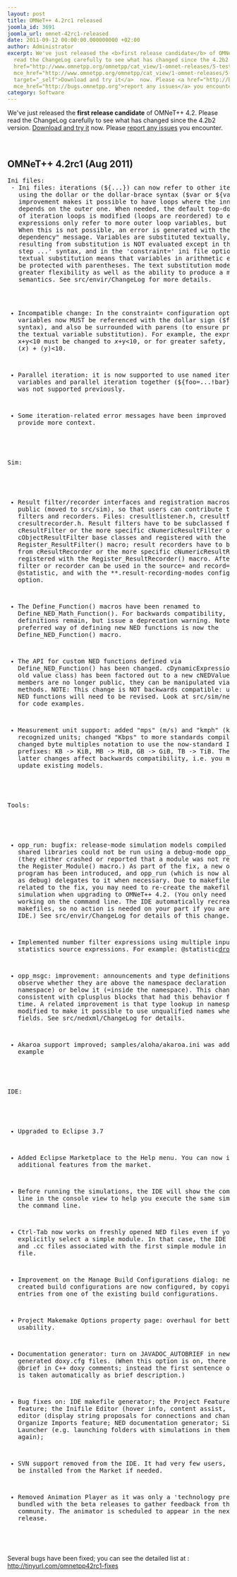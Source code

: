 ```yaml
---
layout: post
title: OMNeT++ 4.2rc1 released
joomla_id: 3691
joomla_url: omnet-42rc1-released
date: 2011-09-12 00:00:00.000000000 +02:00
author: Administrator
excerpt: We've just released the <b>first release candidate</b> of OMNeT++ 4.2. Please
  read the ChangeLog carefully to see what has changed since the 4.2b2 version. <a
  href="http://www.omnetpp.org/omnetpp/cat_view/1-omnet-releases/5-test-versions"
  mce_href="http://www.omnetpp.org/omnetpp/cat_view/1-omnet-releases/5-test-versions"
  target="_self">Download and try it</a>  now. Please <a href="http://bugs.omnetpp.org"
  mce_href="http://bugs.omnetpp.org">report any issues</a> you encounter.
category: Software
---
```

We've just released the <b>first release candidate</b> of OMNeT++ 4.2. Please read the ChangeLog carefully to see what has changed since the 4.2b2 version. <a href="http://www.omnetpp.org/omnetpp/cat_view/1-omnet-releases/5-test-versions" mce_href="http://www.omnetpp.org/omnetpp/cat_view/1-omnet-releases/5-test-versions" target="_self">Download and try it</a>  now. Please <a href="http://bugs.omnetpp.org" mce_href="http://bugs.omnetpp.org">report any issues</a> you encounter.

<br />

<h2>OMNeT++ 4.2rc1 (Aug 2011)</h2>
<pre>Ini files:
 - Ini files: iterations (${...}) can now refer to other iteration variables,
   using the dollar or the dollar-brace syntax ($var or ${var}). This
   improvement makes it possible to have loops where the inner iteration range
   depends on the outer one. When needed, the default top-down nesting order
   of iteration loops is modified (loops are reordered) to ensure that
   expressions only refer to more outer loop variables, but not to inner ones.
   When this is not possible, an error is generated with the "circular
   dependency" message. Variables are substituted textually, and the text
   resulting from substitution is NOT evaluated except in the 'from..to
   step ...' syntax, and in the 'constraint=' ini file option. CAUTION:
   textual substitution means that variables in arithmetic expressions should
   be protected with parentheses. The text substitution model was chosen for
   greater flexibility as well as the ability to produce a more consistent
   semantics. See src/envir/ChangeLog for more details.

 - Incompatible change: In the constraint= configuration option, variables now
   MUST be referenced with the dollar sign ($foo or ${foo} syntax), and also
   be surrounded with parens (to ensure precedence after the textual variable
   substitution). For example, the expression x+y&lt;10 must be changed to
   $x+$y&lt;10, or for greater safety, to ($x)+($y)&lt;10.

 - Parallel iteration: it is now supported to use named iteration
   variables and parallel iteration together (${foo=...!bar} syntax.)
   This was not supported previously.

 - Some iteration-related error messages have been improved to provide
   more context.

Sim:
 - Result filter/recorder interfaces and registration macros made public
   (moved to src/sim), so that users can contribute their own result filters
   and recorders. Files: cresultlistener.h, cresultfilter.h  cresultrecorder.h.
   Result filters have to be subclassed from cResultFilter or the more specific
   cNumericResultFilter or cObjectResultFilter base classes and registered with
   the Register_ResultFilter() macro; result recorders have to be subclassed
   from cResultRecorder or the more specific cNumericResultRecorder, and
   registered with the Register_ResultRecorder() macro. After that, the new
   filter or recorder can be used in the source= and record= attributes of
   @statistic, and with the **.result-recording-modes configuration option.

 - The Define_Function() macros have been renamed to Define_NED_Math_Function().
   For backwards compatibility, the old macro definitions remain, but issue
   a deprecation warning. Note that the preferred way of defining new NED
   functions is now the Define_NED_Function() macro.

 - The API for custom NED functions defined via Define_NED_Function() has been
   changed. cDynamicExpression::Value (the old value class) has been factored
   out to a new cNEDValue class. Data members are no longer public, they can
   be manipulated via various methods. NOTE: This change is NOT backwards
   compatible: user-supplied NED functions will need to be revised.
   Look at src/sim/nedfunctions.cc for code examples.

 - Measurement unit support: added "mps" (m/s) and "kmph" (km/h) as recognized
   units; changed "Kbps" to more standards compilant "kbps"; changed byte
   multiples notation to use the now-standard IEC binary prefixes: KB -&gt; KiB,
   MB -&gt; MiB, GB -&gt; GiB, TB -&gt; TiB. The latter changes affect backwards
   compatibility, i.e. you may need to update existing models.

Tools:
 - opp_run: bugfix: release-mode simulation models compiled as shared libraries
   could not be run using a debug-mode opp_run program (they either crashed
   or reported that a module was not registered with the Register_Module()
   macro.) As part of the fix, a new opp_run_release program has been
   introduced, and opp_run (which is now always compiled as debug) delegates
   to it when necessary.
      Due to makefile changes related to the fix, you may need to re-create the
   makefiles of your simulation when upgrading to OMNeT++ 4.2. (You only need
   to do that when working on the command line. The IDE automatically recreates
   the makefiles, so no action is needed on your part if you are using only the
   IDE.) See src/envir/ChangeLog for details of this change.

 - Implemented number filter expressions using multiple inputs for statistics source
   expressions. For example:
      @statistic[dropRate](source="count(packetDropped)/count(packetSent)");

 - opp_msgc: improvement: announcements and type definitions now observe
   whether they are above the namespace declaration (=outside the namespace)
   or below it (=inside the namespace). This change makes it consistent with
   cplusplus blocks that had this behavior for quite some time. A related
   improvement is that type lookup in namespaces has been modified to make it
   possible to use unqualified names when declaring fields. See
   src/nedxml/ChangeLog for details.

 - Akaroa support improved; samples/aloha/akaroa.ini was added as example

IDE:
 - Upgraded to Eclipse 3.7

 - Added Eclipse Marketplace to the Help menu. You can now install
   additional features from the market.

 - Before running the simulations, the IDE will show the command line in
   the console view to help you execute the same simulation from the
   command line.

 - Ctrl-Tab now works on freshly opened NED files even if you do not explicitly
   select a simple module. In that case, the IDE opens the .h and .cc files
   associated with the first simple module in the NED file.

 - Improvement on the Manage Build Configurations dialog: newly created build
   configurations are now configured, by copying the source entries from one
   of the existing build configurations.

 - Project Makemake Options property page: overhaul for better usability.

 - Documentation generator: turn on JAVADOC_AUTOBRIEF in newly generated
   doxy.cfg files. (When this option is on, there is no need for @brief
   in C++ doxy comments; instead the first sentence of the comment is taken
   automatically as brief description.)

 - Bug fixes on: IDE makefile generator; the Project Features feature;
   the Inifile Editor (hover info, content assist, etc); the NED editor
   (display string proposals for connections and channels, etc.); Organize
   Imports feature; NED documentation generator; Simulation Launcher (e.g.
   launching folders with simulations in them works again);

 - SVN support removed from the IDE. It had very few users, and can be
   installed from the Market if needed.

 - Removed Animation Player as it was only a 'technology preview' bundled
   with the beta releases to gather feedback from the user community. The
   animator is scheduled to appear in the next major OMNeT++ release.
</pre>
<p>Several bugs have been fixed; you can see the detailed list at :
<a href="http://tinyurl.com/omnetpp42rc1-fixes" mce_href="http://tinyurl.com/omnetpp42rc1-fixes">http://tinyurl.com/omnetpp42rc1-fixes</a><br mce_bogus="1"></p>
